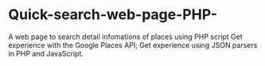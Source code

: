 # Quick-search-web-page-PHP-
A web page to search detail infomations of places using PHP script
Get experience with the Google Places API; Get experience using JSON parsers in PHP and JavaScript.
